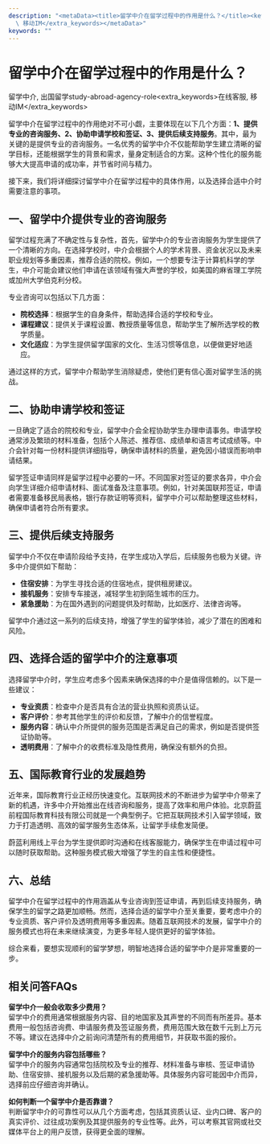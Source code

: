 ```yaml
---
description: "<metaData><title>留学中介在留学过程中的作用是什么？</title><keywords>留学中介, 出国留学</keywords><url>study-abroad-agency-role</url><extra_keywords>在线客服,\
  \ 移动IM</extra_keywords></metaData>"
keywords: ""
---
```

# 留学中介在留学过程中的作用是什么？

<metaData><title>留学中介在留学过程中的作用是什么？</title><keywords>留学中介, 出国留学</keywords><url>study-abroad-agency-role</url><extra_keywords>在线客服, 移动IM</extra_keywords></metaData>

留学中介在留学过程中的作用绝对不可小觑，主要体现在以下几个方面：**1、提供专业的咨询服务、2、协助申请学校和签证、3、提供后续支持服务**。其中，最为关键的是提供专业的咨询服务。一名优秀的留学中介不仅能帮助学生建立清晰的留学目标，还能根据学生的背景和需求，量身定制适合的方案。这种个性化的服务能够大大提高申请的成功率，并节省时间与精力。

接下来，我们将详细探讨留学中介在留学过程中的具体作用，以及选择合适中介时需要注意的事项。

## 一、留学中介提供专业的咨询服务

留学过程充满了不确定性与复杂性，首先，留学中介的专业咨询服务为学生提供了一个清晰的方向。在选择学校时，中介会根据个人的学术背景、资金状况以及未来职业规划等多重因素，推荐合适的院校。例如，一个想要专注于计算机科学的学生，中介可能会建议他们申请在该领域有强大声誉的学校，如美国的麻省理工学院或加州大学伯克利分校。

专业咨询可以包括以下几方面：
- **院校选择**：根据学生的自身条件，帮助选择合适的学校和专业。
- **课程建议**：提供关于课程设置、教授质量等信息，帮助学生了解所选学校的教学质量。
- **文化适应**：为学生提供留学国家的文化、生活习惯等信息，以便做更好地适应。

通过这样的方式，留学中介帮助学生消除疑虑，使他们更有信心面对留学生活的挑战。

## 二、协助申请学校和签证

一旦确定了适合的院校和专业，留学中介会全程协助学生办理申请事务。申请学校通常涉及繁琐的材料准备，包括个人陈述、推荐信、成绩单和语言考试成绩等。中介会针对每一份材料提供详细指导，确保申请材料的质量，避免因小错误而影响申请结果。

留学签证申请同样是留学过程中必要的一环。不同国家对签证的要求各异，中介会向学生详细介绍申请材料、面试准备及注意事项。例如，针对美国联邦签证，申请者需要准备移民局表格，银行存款证明等资料，留学中介可以帮助整理这些材料，确保申请者符合所有要求。

## 三、提供后续支持服务

留学中介不仅在申请阶段给予支持，在学生成功入学后，后续服务也极为关键。许多中介提供如下帮助：
- **住宿安排**：为学生寻找合适的住宿地点，提供租房建议。
- **接机服务**：安排专车接送，减轻学生初到陌生城市的压力。
- **紧急援助**：为在国外遇到的问题提供及时帮助，比如医疗、法律咨询等。

留学中介通过这一系列的后续支持，增强了学生的留学体验，减少了潜在的困难和风险。

## 四、选择合适的留学中介的注意事项

选择留学中介时，学生应考虑多个因素来确保选择的中介是值得信赖的。以下是一些建议：

- **专业资质**：检查中介是否具有合法的营业执照和资质认证。
- **客户评价**：参考其他学生的评价和反馈，了解中介的信誉程度。
- **服务内容**：确认中介所提供的服务范围是否满足自己的需求，例如是否提供签证协助等。
- **透明费用**：了解中介的收费标准及隐性费用，确保没有额外的负担。

## 五、国际教育行业的发展趋势

近年来，国际教育行业正经历快速变化。互联网技术的不断进步为留学中介带来了新的机遇，许多中介开始推出在线咨询和服务，提高了效率和用户体验。北京蔚蓝前程国际教育科技有限公司就是一个典型例子。它把互联网技术引入留学领域，致力于打造透明、高效的留学服务生态体系，让留学手续愈发简便。

蔚蓝利用线上平台为学生提供即时沟通和在线客服能力，确保学生在申请过程中可以随时获取帮助。这种服务模式极大增强了学生的自主性和便捷性。

## 六、总结

留学中介在留学过程中的作用涵盖从专业咨询到签证申请，再到后续支持服务，确保学生的留学之路更加顺畅。然而，选择合适的留学中介至关重要，要考虑中介的专业资质、客户评价及透明费用等多重因素。随着互联网技术的发展，留学中介的服务模式也将在未来继续演变，为更多年轻人提供更好的留学体验。

综合来看，要想实现顺利的留学梦想，明智地选择合适的留学中介是非常重要的一步。

## 相关问答FAQs

**留学中介一般会收取多少费用？**  
留学中介的费用通常根据服务内容、目的地国家及其声誉的不同而有所差异。基本费用一般包括咨询费、申请服务费及签证服务费，费用范围大致在数千元到上万元不等。建议在选择中介之前询问清楚所有的费用细节，并获取书面的报价。

**留学中介的服务内容包括哪些？**  
留学中介的服务内容通常包括院校及专业的推荐、材料准备与审核、签证申请协助、住宿安排、接机服务以及后期的紧急援助等。具体服务内容可能因中介而异，选择前应仔细咨询并确认。

**如何判断一个留学中介是否靠谱？**  
判断留学中介的可靠性可以从几个方面考虑，包括其资质认证、业内口碑、客户的真实评价、过往成功案例及其提供服务的专业性等。此外，可以考察其官网或社交媒体平台上的用户反馈，获得更全面的理解。
